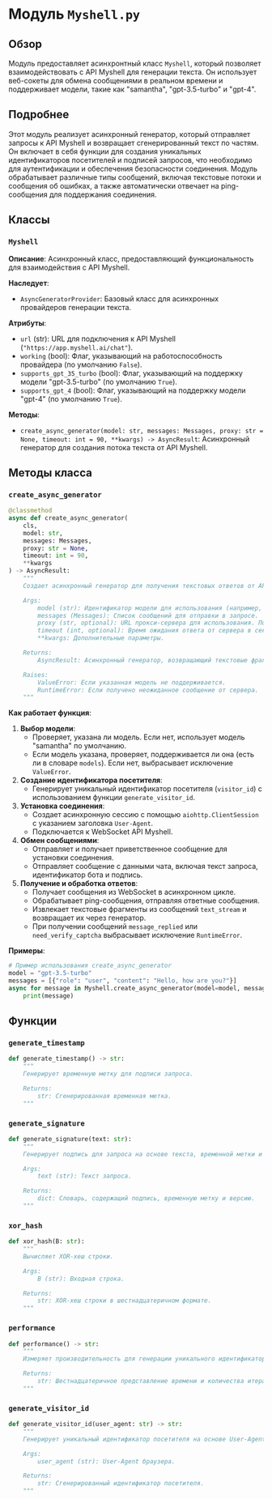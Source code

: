 # Модуль `Myshell.py`

## Обзор

Модуль предоставляет асинхронтный класс `Myshell`, который позволяет взаимодействовать с API Myshell для генерации текста. Он использует веб-сокеты для обмена сообщениями в реальном времени и поддерживает модели, такие как "samantha", "gpt-3.5-turbo" и "gpt-4".

## Подробнее

Этот модуль реализует асинхронный генератор, который отправляет запросы к API Myshell и возвращает сгенерированный текст по частям. Он включает в себя функции для создания уникальных идентификаторов посетителей и подписей запросов, что необходимо для аутентификации и обеспечения безопасности соединения. Модуль обрабатывает различные типы сообщений, включая текстовые потоки и сообщения об ошибках, а также автоматически отвечает на ping-сообщения для поддержания соединения.

## Классы

### `Myshell`

**Описание**: Асинхронный класс, предоставляющий функциональность для взаимодействия с API Myshell.

**Наследует**:
- `AsyncGeneratorProvider`: Базовый класс для асинхронных провайдеров генерации текста.

**Атрибуты**:
- `url` (str): URL для подключения к API Myshell (`"https://app.myshell.ai/chat"`).
- `working` (bool): Флаг, указывающий на работоспособность провайдера (по умолчанию `False`).
- `supports_gpt_35_turbo` (bool): Флаг, указывающий на поддержку модели "gpt-3.5-turbo" (по умолчанию `True`).
- `supports_gpt_4` (bool): Флаг, указывающий на поддержку модели "gpt-4" (по умолчанию `True`).

**Методы**:
- `create_async_generator(model: str, messages: Messages, proxy: str = None, timeout: int = 90, **kwargs) -> AsyncResult`: Асинхронный генератор для создания потока текста от API Myshell.

## Методы класса

### `create_async_generator`

```python
@classmethod
async def create_async_generator(
    cls,
    model: str,
    messages: Messages,
    proxy: str = None,
    timeout: int = 90,
    **kwargs
) -> AsyncResult:
    """
    Создает асинхронный генератор для получения текстовых ответов от API Myshell.

    Args:
        model (str): Идентификатор модели для использования (например, "samantha", "gpt-3.5-turbo", "gpt-4").
        messages (Messages): Список сообщений для отправки в запросе.
        proxy (str, optional): URL прокси-сервера для использования. По умолчанию `None`.
        timeout (int, optional): Время ожидания ответа от сервера в секундах. По умолчанию `90`.
        **kwargs: Дополнительные параметры.

    Returns:
        AsyncResult: Асинхронный генератор, возвращающий текстовые фрагменты.

    Raises:
        ValueError: Если указанная модель не поддерживается.
        RuntimeError: Если получено неожиданное сообщение от сервера.
    """
```

**Как работает функция**:
1. **Выбор модели**:
   - Проверяет, указана ли модель. Если нет, использует модель "samantha" по умолчанию.
   - Если модель указана, проверяет, поддерживается ли она (есть ли в словаре `models`). Если нет, выбрасывает исключение `ValueError`.
2. **Создание идентификатора посетителя**:
   - Генерирует уникальный идентификатор посетителя (`visitor_id`) с использованием функции `generate_visitor_id`.
3. **Установка соединения**:
   - Создает асинхронную сессию с помощью `aiohttp.ClientSession` с указанием заголовка `User-Agent`.
   - Подключается к WebSocket API Myshell.
4. **Обмен сообщениями**:
   - Отправляет и получает приветственное сообщение для установки соединения.
   - Отправляет сообщение с данными чата, включая текст запроса, идентификатор бота и подпись.
5. **Получение и обработка ответов**:
   - Получает сообщения из WebSocket в асинхронном цикле.
   - Обрабатывает ping-сообщения, отправляя ответные сообщения.
   - Извлекает текстовые фрагменты из сообщений `text_stream` и возвращает их через генератор.
   - При получении сообщений `message_replied` или `need_verify_captcha` выбрасывает исключение `RuntimeError`.

**Примеры**:

```python
# Пример использования create_async_generator
model = "gpt-3.5-turbo"
messages = [{"role": "user", "content": "Hello, how are you?"}]
async for message in Myshell.create_async_generator(model=model, messages=messages):
    print(message)
```

## Функции

### `generate_timestamp`

```python
def generate_timestamp() -> str:
    """
    Генерирует временную метку для подписи запроса.

    Returns:
        str: Сгенерированная временная метка.
    """
```

### `generate_signature`

```python
def generate_signature(text: str):
    """
    Генерирует подпись для запроса на основе текста, временной метки и секретного ключа.

    Args:
        text (str): Текст запроса.

    Returns:
        dict: Словарь, содержащий подпись, временную метку и версию.
    """
```

### `xor_hash`

```python
def xor_hash(B: str):
    """
    Вычисляет XOR-хеш строки.

    Args:
        B (str): Входная строка.

    Returns:
        str: XOR-хеш строки в шестнадцатеричном формате.
    """
```

### `performance`

```python
def performance() -> str:
    """
    Измеряет производительность для генерации уникального идентификатора.

    Returns:
        str: Шестнадцатеричное представление времени и количества итераций.
    """
```

### `generate_visitor_id`

```python
def generate_visitor_id(user_agent: str) -> str:
    """
    Генерирует уникальный идентификатор посетителя на основе User-Agent.

    Args:
        user_agent (str): User-Agent браузера.

    Returns:
        str: Сгенерированный идентификатор посетителя.
    """
```